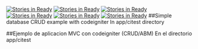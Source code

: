 [![Stories in Ready](https://badge.waffle.io/geekscruff/todo.png?label=ready&title=Ready)](https://waffle.io/geekscruff/todo)
[![Stories in Ready](https://badge.waffle.io/geekscruff/todo.png?label=ready&title=Ready)](https://waffle.io/geekscruff/todo)
[![Stories in Ready](https://badge.waffle.io/geekscruff/todo.png?label=ready&title=Ready)](https://waffle.io/geekscruff/todo)
[![Stories in Ready](https://badge.waffle.io/geekscruff/todo.png?label=ready&title=Ready)](https://waffle.io/geekscruff/todo)
[![Stories in Ready](https://badge.waffle.io/geekscruff/todo.png?label=ready&title=Ready)](https://waffle.io/geekscruff/todo)
[![Stories in Ready](https://badge.waffle.io/PeumaHue/ToDo.png?label=ready&title=Ready)](https://waffle.io/PeumaHue/ToDo)
##Simple database CRUD example with codeigniter
In app/citest directory

##Ejemplo de aplicacion MVC con codeigniter (CRUD/ABM)
En el directorio app/citest
